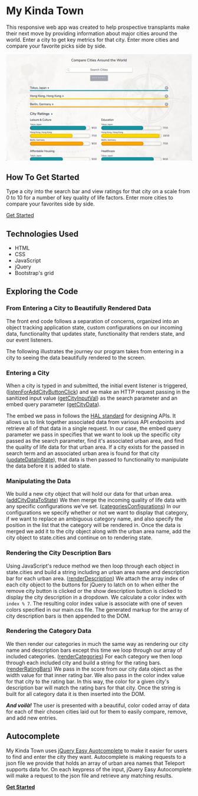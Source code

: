 # My Kinda Town

This responsive web app was created to help prospective transplants make their next move by providing information about major cities around the world. Enter a city to get key metrics for that city. Enter more cities and compare your favorite picks side by side.

![alt text](./img/screenshot.png "desktop view")


## How To Get Started

Type a city into the search bar and view ratings for that city on a scale from 0 to 10 for a number of key quality of life factors. Enter more cities to compare your favorites side by side.

[Get Started](http://michaelsolorio.com/my-kinda-town/intro/index.html)

## Technologies Used

- HTML
- CSS
- JavaScript
- jQuery
- Bootstrap's grid

## Exploring the Code
### From Entering a City to Beautifully Rendered Data

The front end code follows a separation of concerns, organized into an object tracking application state, custom configurations on our incoming data,  functionality that updates state, functionality that renders state, and our event listeners.

The following illustrates the journey our program takes from entering in a city to seeing the data beautifully rendered to the screen.

### Entering a City

When a city is typed in and submitted, the initial event listener is triggered, ([listenForAddCityButtonClick](https://github.com/msolorio/my-kinda-town/blob/master/js/app.js#L358)) and we make an HTTP request passing in the sanitized input value ([getCityInputVal](https://github.com/msolorio/my-kinda-town/blob/master/js/app.js#L224)) as the search parameter and an embed query parameter ([getCityData](https://github.com/msolorio/my-kinda-town/blob/master/js/app.js#L304)).

The embed we pass in follows the [HAL standard](http://stateless.co/hal_specification.html) for designing APIs. It allows us to link together associated data from various API endpoints and retrieve all of that data in a single request. In our case, the embed query parameter we pass in specifies that we want to look up the specific city passed as the search parameter, find it's associated urban area, and find the quality of life data for that urban area. If a city exists for the passed in search term and an associated urban area is found for that city ([updateDataInState](https://github.com/msolorio/my-kinda-town/blob/master/js/app.js#L285)), that data is then passed to functionality to manipulate the data before it is added to state.

### Manipulating the Data

We build a new city object that will hold our data for that urban area. ([addCityDataToState](https://github.com/msolorio/my-kinda-town/blob/master/js/app.js#L266)) We then merge the incoming quality of life data with any specific configurations we've set. ([categoriesConfigurations](https://github.com/msolorio/my-kinda-town/blob/master/js/app.js#L35)) In our configurations we specify whether or not we want to display that category, if we want to replace an ambiguous category name, and also specify the position in the list that the category will be rendered in. Once the data is merged we add it to the city object along with the urban area name, add the city object to state.cities and continue on to rendering state. 

### Rendering the City Description Bars

Using JavaScript's reduce method we then loop through each object in state.cities and build a string including an urban area name and description bar for each urban area. ([renderDescription](https://github.com/msolorio/my-kinda-town/blob/master/js/app.js#L170)) We attach the array index of each city object to the buttons for jQuery to latch on to when either the remove city button is clicked or the show description button is clicked to display the city description in a dropdown. We calculate a color index with `index % 7`. The resulting color index value is associate with one of seven colors specified in our main.css file. The generated markup for the array of city description bars is then appended to the DOM.

### Rendering the Category Data

We then render our categories in much the same way as rendering our city name and description bars except this time we loop through our array of included categories. ([renderCategories](https://github.com/msolorio/my-kinda-town/blob/master/js/app.js#L153)) For each category we then loop through each included city and build a string for the rating bars. ([renderRatingBars](https://github.com/msolorio/my-kinda-town/blob/master/js/app.js#L129)) We pass in the score from our city data object as the width value for that inner rating bar. We also pass in the color index value for that city to the rating bar. In this way, the color for a given city's description bar will match the rating bars for that city. Once the string is built for all category data it is then inserted into the DOM.

**_And voil&agrave;!_** The user is presented with a beautiful, color coded array of data for each of their chosen cities laid out for them to easily compare, remove, and add new entries.

## Autocomplete

My Kinda Town uses [jQuery Easy Auotcomplete](http://easyautocomplete.com) to make it easier for users to find and enter the city they want. Autocomplete is making requests to a json file we provide that holds an array of urban area names that Teleport supports data for. On each keypress of the input, jQuery Easy Autocomplete will make a request to the json file and retrieve any matching results.

**[Get Started](http://michaelsolorio.com/my-kinda-town/intro/index.html)**